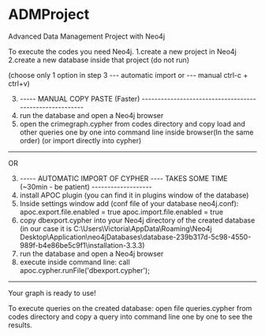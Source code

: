# ADMProject
Advanced Data Management Project with Neo4j

To execute the codes you need Neo4j.
1.create a new project in Neo4j
2.create a new database inside that project (do not run)

(choose only 1 option in step 3 --- automatic import or --- manual ctrl-c + ctrl+v)

3. ----- MANUAL COPY PASTE (Faster) --------------------------------------------------------
4. run the database and open a Neo4j browser
5. open the crimegraph.cypher from codes directory and copy load and other queries one by one into command line inside browser(In the same order)
(or import directly into cypher)

--------------------------------------------------------------------------------------------

OR

3. ----- AUTOMATIC IMPORT OF CYPHER ---- TAKES SOME TIME (~30min - be patient) -------------------
4. install APOC plugin (you can find it in plugins window of the database)
5. Inside settings window add (conf file of your database neo4j.conf):
apoc.export.file.enabled = true
apoc.import.file.enabled = true
6. copy dbexport.cypher into your Neo4j directory of the created database
(in our case it is C:\Users\Victoria\AppData\Roaming\Neo4j Desktop\Application\neo4jDatabases\database-239b317d-5c98-4550-989f-b4e86be5c9f1\installation-3.3.3\)
7. run the database and open a Neo4j browser
8. execute inside command line:
call apoc.cypher.runFile('dbexport.cypher');
--------------------------------------------------------------------------------------------


Your graph is ready to use!

To execute queries on the created database:
open file queries.cypher from codes directory
and copy a query into command line one by one to see the results.

